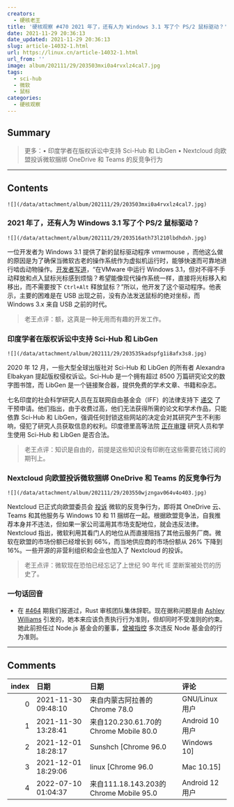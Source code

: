 ```yaml
---
creators:
  - 硬核老王
title: '硬核观察 #470 2021 年了，还有人为 Windows 3.1 写了个 PS/2 鼠标驱动？'
date: 2021-11-29 20:36:13
date_updated: 2021-11-29 20:36:13
slug: article-14032-1.html
url: https://linux.cn/article-14032-1.html
url_from: ''
image: album/202111/29/203503mxi0a4rvxlz4cal7.jpg
tags:
  - sci-hub
  - 微软
  - 鼠标
categories:
  - 硬核观察
---
```


## Summary

> 更多：• 印度学者在版权诉讼中支持 Sci-Hub 和 LibGen • Nextcloud 向欧盟投诉微软捆绑 OneDrive 和 Teams 的反竞争行为

***

<!-- more -->

## Contents

`![](/data/attachment/album/202111/29/203503mxi0a4rvxlz4cal7.jpg)`

### 2021 年了，还有人为 Windows 3.1 写了个 PS/2 鼠标驱动？

`![](/data/attachment/album/202111/29/203516ath73l210lbdhdxh.jpg)`

一位开发者为 Windows 3.1 提供了新的鼠标驱动程序 vmwmouse ，而他这么做的原因是为了确保当微软古老的操作系统作为虚拟机运行时，能够快速而可靠地进行啮齿动物操作。[开发者写道](https://github.com/NattyNarwhal/vmwmouse)，“在VMware 中运行 Windows 3.1，但对不得不手动释放和点入鼠标光标感到烦恼？希望能像现代操作系统一样，直接将光标移入和移出，而不需要按下 `Ctrl+Alt` 释放鼠标？”所以，他开发了这个驱动程序。他表示，主要的困难是在 USB 出现之前，没有办法发送鼠标的绝对坐标，而 Windows 3.x 来自 USB 之前的时代。

> 
> 老王点评：额，这真是一种无用而有趣的开发工作。
> 
> 
> 

### 印度学者在版权诉讼中支持 Sci-Hub 和 LibGen

`![](/data/attachment/album/202111/29/203535kadspfg1i8afx3s8.jpg)`

2020 年 12 月，一些大型全球出版社对 Sci-Hub 和 LibGen 的所有者 Alexandra Elbakyan 提起版权侵权诉讼。Sci-Hub 是一个拥有超过 8500 万篇研究论文的数字图书馆，而 LibGen 是一个链接聚合器，提供免费的学术文章、书籍和杂志。

七名印度的社会科学研究人员在互联网自由基金会（IFF）的法律支持下 [递交](https://internetfreedom.in/social-science-researchers-move-delhi-high-court-to-protect-libgen-scihub/) 了干预申请。他们指出，由于收费过高，他们无法获得所需的论文和学术作品，只能依靠 Sci-Hub 和 LibGen，强调任何封锁这些网站的决定会对其研究产生不利影响，侵犯了研究人员获取信息的权利。印度德里高等法院 [正在审理](https://www.trtworld.com/magazine/indian-academics-throw-weight-behind-sci-hub-and-libgen-in-landmark-case-51780) 研究人员和学生使用 Sci-Hub 和 LibGen 是否合法。

> 
> 老王点评：知识是自由的，前提是这些知识没有印刷在这些需要花钱订阅的期刊上。
> 
> 
> 

### Nextcloud 向欧盟投诉微软捆绑 OneDrive 和 Teams 的反竞争行为

`![](/data/attachment/album/202111/29/203550wjzngav064v4o403.jpg)`

Nextcloud 已正式向欧盟委员会 [投诉](https://ec.europa.eu/info/departments/competition_en) 微软的反竞争行为，即将其 OneDrive 云、Teams 和其他服务与 Windows 10 和 11 捆绑在一起。根据欧盟竞争法，自我推荐本身并不违法，但如果一家公司滥用其市场支配地位，就会违反法律。Nextcloud 指出，微软利用其看门人的地位从而直接阻挡了其他云服务厂商。微软在欧盟的市场份额已经增长到 66%，而当地供应商的市场份额从 26% 下降到 16%。一些开源的非营利组织和企业也加入了 Nextcloud 的投诉。

> 
> 老王点评：微软现在恐怕已经忘记了上世纪 90 年代 IE 垄断案被处罚的历史了。
> 
> 
> 

### 一句话回音

* 在 [#464](https://linux.cn/article-14013-1.html) 期我们报道过，Rust 审核团队集体辞职。现在据称问题是由 [Ashley Williams](https://www.rust-lang.org/governance/teams/core) 引发的，她本来应该负责执行行为准则，但却同时不受准则的约束。她此前担任过 Node.js 基金会的董事，[曾被指控](https://news.ycombinator.com/item?id=28633113) 多次违反 Node 基金会的行为准则。

***

## Comments

|   index | 日期                | 日期                                                    | 评论                                 |
|--------:|:--------------------|:--------------------------------------------------------|:-------------------------------------|
|       0 | 2021-11-30 09:48:10 | 来自内蒙古阿拉善的 Chrome 78.0|GNU/Linux 用户           | 能够快速而可靠地进行啮齿动物操作,hhh |
|       1 | 2021-11-30 13:28:41 | 来自120.230.61.70的 Chrome Mobile 80.0|Android 10 用户  | 为何不是爬行动物呢                   |
|       2 | 2021-12-01 18:28:17 | Sunshch [Chrome 96.0|Windows 10]                        | 能够快速而可靠地进行啮齿动物操作     |
|       3 | 2021-12-01 18:29:06 | linux [Chrome 96.0|Mac 10.15]                           | 哈哈，一种幽默嘛                     |
|       4 | 2022-07-10 01:04:37 | 来自111.18.143.203的 Chrome Mobile 95.0|Android 12 用户 | 鼠标(老鼠)是啮齿动物                 |
